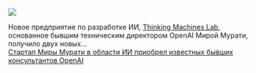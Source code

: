 <!--2025-04-08 13:49:26-->
<div class="yb">
  <div class="rss smaller1 habr"><img src="https://habrastorage.org/getpro/habr/upload_files/605/b6e/aa7/605b6eaa75a4e0900e30a476ccda10c1.png" /><p>Новое предприятие по разработке ИИ,&nbsp;<a href="https://techcrunch.com/2025/02/18/thinking-machines-lab-is-ex-openai-cto-mira-muratis-new-startup/">Thinking Machines Lab</a>, основанное бывшим техническим директором OpenAI Мирой Мурати, получило двух новых... <br><a class="light" href="https://habr.com/ru/companies/bothub/news/898838/?utm_source=habrahabr&utm_medium=rss&utm_campaign=898838">Стартап Миры Мурати в области ИИ приобрел известных бывших консультантов OpenAI</a></div>
</div>

